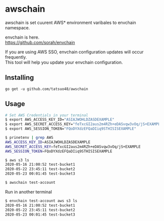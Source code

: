 # awschain

awschain is set cuurent AWS* environment varibales to envchain namespace.  

envchain is here.  
https://github.com/sorah/envchain

If you are using AWS SSO, envchain configuration updates will occur frequently.  
This tool will help you update your envchain configuration.

## Installing
```
go get -u github.com/tatsuo48/awschain
```

## Usage
```bash
# Set AWS Credentials in your terminal
$ export AWS_ACCESS_KEY_ID="ASIAJWOHLDZASDEXAMPLE"
$ export AWS_SECRET_ACCESS_KEY="feTxcGI2aus2m4RZh+eDASvqw3vOq/jS+EXAMPLE"
$ export AWS_SESSION_TOKEN="FQoDYXdzEFQaDIiq9STHISISEXAMPLE"

$ prinetenv | grep AWS
AWS_ACCESS_KEY_ID=ASIAJWOHLDZASDEXAMPLE
AWS_SECRET_ACCESS_KEY=feTxcGI2aus2m4RZh+eDASvqw3vOq/jS+EXAMPLE
AWS_SESSION_TOKEN=FQoDYXdzEFQaDIiq9STHISISEXAMPLE

$ aws s3 ls 
2020-05-16 21:00:52 test-bucket1
2020-05-22 23:45:11 test-bucket2
2020-05-23 00:01:45 test-bucket3

$ awschain test-account
```

Run in another terminal
```bash
$ envchain test-account aws s3 ls
2020-05-16 21:00:52 test-bucket1
2020-05-22 23:45:11 test-bucket2
2020-05-23 00:01:45 test-bucket3
```
